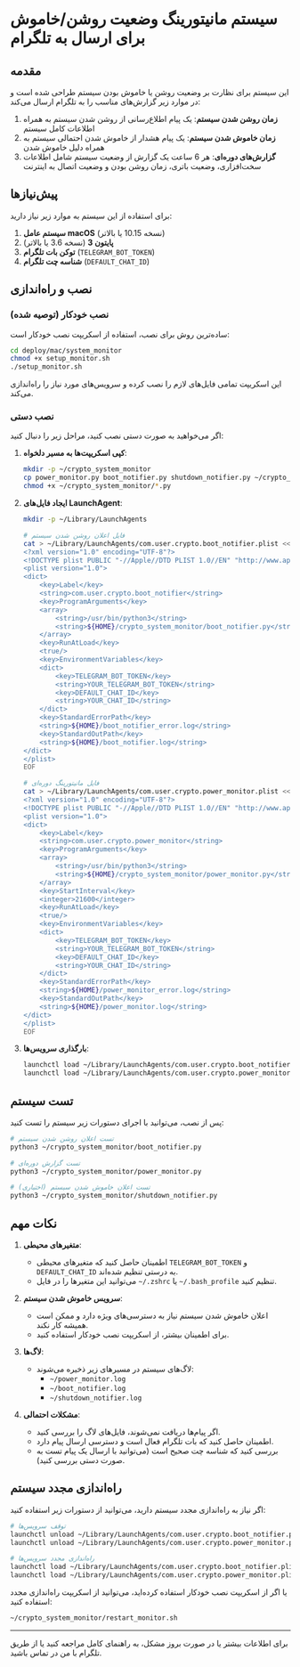 # سیستم مانیتورینگ وضعیت روشن/خاموش برای ارسال به تلگرام

## مقدمه

این سیستم برای نظارت بر وضعیت روشن یا خاموش بودن سیستم طراحی شده است و در موارد زیر گزارش‌های مناسب را به تلگرام ارسال می‌کند:

1. **زمان روشن شدن سیستم**: یک پیام اطلاع‌رسانی از روشن شدن سیستم به همراه اطلاعات کامل سیستم
2. **زمان خاموش شدن سیستم**: یک پیام هشدار از خاموش شدن احتمالی سیستم به همراه دلیل خاموش شدن
3. **گزارش‌های دوره‌ای**: هر 6 ساعت یک گزارش از وضعیت سیستم شامل اطلاعات سخت‌افزاری، وضعیت باتری، زمان روشن بودن و وضعیت اتصال به اینترنت

## پیش‌نیازها

برای استفاده از این سیستم به موارد زیر نیاز دارید:

1. **سیستم عامل macOS** (نسخه 10.15 یا بالاتر)
2. **پایتون 3** (نسخه 3.6 یا بالاتر)
3. **توکن بات تلگرام** (`TELEGRAM_BOT_TOKEN`)
4. **شناسه چت تلگرام** (`DEFAULT_CHAT_ID`)

## نصب و راه‌اندازی

### نصب خودکار (توصیه شده)

ساده‌ترین روش برای نصب، استفاده از اسکریپت نصب خودکار است:

```bash
cd deploy/mac/system_monitor
chmod +x setup_monitor.sh
./setup_monitor.sh
```

این اسکریپت تمامی فایل‌های لازم را نصب کرده و سرویس‌های مورد نیاز را راه‌اندازی می‌کند.

### نصب دستی

اگر می‌خواهید به صورت دستی نصب کنید، مراحل زیر را دنبال کنید:

1. **کپی اسکریپت‌ها به مسیر دلخواه**:
   ```bash
   mkdir -p ~/crypto_system_monitor
   cp power_monitor.py boot_notifier.py shutdown_notifier.py ~/crypto_system_monitor/
   chmod +x ~/crypto_system_monitor/*.py
   ```

2. **ایجاد فایل‌های LaunchAgent**:
   ```bash
   mkdir -p ~/Library/LaunchAgents
   
   # فایل اعلان روشن شدن سیستم
   cat > ~/Library/LaunchAgents/com.user.crypto.boot_notifier.plist << EOF
   <?xml version="1.0" encoding="UTF-8"?>
   <!DOCTYPE plist PUBLIC "-//Apple//DTD PLIST 1.0//EN" "http://www.apple.com/DTDs/PropertyList-1.0.dtd">
   <plist version="1.0">
   <dict>
       <key>Label</key>
       <string>com.user.crypto.boot_notifier</string>
       <key>ProgramArguments</key>
       <array>
           <string>/usr/bin/python3</string>
           <string>${HOME}/crypto_system_monitor/boot_notifier.py</string>
       </array>
       <key>RunAtLoad</key>
       <true/>
       <key>EnvironmentVariables</key>
       <dict>
           <key>TELEGRAM_BOT_TOKEN</key>
           <string>YOUR_TELEGRAM_BOT_TOKEN</string>
           <key>DEFAULT_CHAT_ID</key>
           <string>YOUR_CHAT_ID</string>
       </dict>
       <key>StandardErrorPath</key>
       <string>${HOME}/boot_notifier_error.log</string>
       <key>StandardOutPath</key>
       <string>${HOME}/boot_notifier.log</string>
   </dict>
   </plist>
   EOF
   
   # فایل مانیتورینگ دوره‌ای
   cat > ~/Library/LaunchAgents/com.user.crypto.power_monitor.plist << EOF
   <?xml version="1.0" encoding="UTF-8"?>
   <!DOCTYPE plist PUBLIC "-//Apple//DTD PLIST 1.0//EN" "http://www.apple.com/DTDs/PropertyList-1.0.dtd">
   <plist version="1.0">
   <dict>
       <key>Label</key>
       <string>com.user.crypto.power_monitor</string>
       <key>ProgramArguments</key>
       <array>
           <string>/usr/bin/python3</string>
           <string>${HOME}/crypto_system_monitor/power_monitor.py</string>
       </array>
       <key>StartInterval</key>
       <integer>21600</integer>
       <key>RunAtLoad</key>
       <true/>
       <key>EnvironmentVariables</key>
       <dict>
           <key>TELEGRAM_BOT_TOKEN</key>
           <string>YOUR_TELEGRAM_BOT_TOKEN</string>
           <key>DEFAULT_CHAT_ID</key>
           <string>YOUR_CHAT_ID</string>
       </dict>
       <key>StandardErrorPath</key>
       <string>${HOME}/power_monitor_error.log</string>
       <key>StandardOutPath</key>
       <string>${HOME}/power_monitor.log</string>
   </dict>
   </plist>
   EOF
   ```

3. **بارگذاری سرویس‌ها**:
   ```bash
   launchctl load ~/Library/LaunchAgents/com.user.crypto.boot_notifier.plist
   launchctl load ~/Library/LaunchAgents/com.user.crypto.power_monitor.plist
   ```

## تست سیستم

پس از نصب، می‌توانید با اجرای دستورات زیر سیستم را تست کنید:

```bash
# تست اعلان روشن شدن سیستم
python3 ~/crypto_system_monitor/boot_notifier.py

# تست گزارش دوره‌ای
python3 ~/crypto_system_monitor/power_monitor.py

# تست اعلان خاموش شدن سیستم (اختیاری)
python3 ~/crypto_system_monitor/shutdown_notifier.py
```

## نکات مهم

1. **متغیرهای محیطی**:
   - اطمینان حاصل کنید که متغیرهای محیطی `TELEGRAM_BOT_TOKEN` و `DEFAULT_CHAT_ID` به درستی تنظیم شده‌اند.
   - می‌توانید این متغیرها را در فایل `~/.zshrc` یا `~/.bash_profile` تنظیم کنید.

2. **سرویس خاموش شدن سیستم**:
   - اعلان خاموش شدن سیستم نیاز به دسترسی‌های ویژه دارد و ممکن است همیشه کار نکند.
   - برای اطمینان بیشتر، از اسکریپت نصب خودکار استفاده کنید.

3. **لاگ‌ها**:
   - لاگ‌های سیستم در مسیرهای زیر ذخیره می‌شوند:
     - `~/power_monitor.log`
     - `~/boot_notifier.log`
     - `~/shutdown_notifier.log`

4. **مشکلات احتمالی**:
   - اگر پیام‌ها دریافت نمی‌شوند، فایل‌های لاگ را بررسی کنید.
   - اطمینان حاصل کنید که بات تلگرام فعال است و دسترسی ارسال پیام دارد.
   - بررسی کنید که شناسه چت صحیح است (می‌توانید با ارسال یک پیام تست به صورت دستی بررسی کنید).

## راه‌اندازی مجدد سیستم

اگر نیاز به راه‌اندازی مجدد سیستم دارید، می‌توانید از دستورات زیر استفاده کنید:

```bash
# توقف سرویس‌ها
launchctl unload ~/Library/LaunchAgents/com.user.crypto.boot_notifier.plist
launchctl unload ~/Library/LaunchAgents/com.user.crypto.power_monitor.plist

# راه‌اندازی مجدد سرویس‌ها
launchctl load ~/Library/LaunchAgents/com.user.crypto.boot_notifier.plist
launchctl load ~/Library/LaunchAgents/com.user.crypto.power_monitor.plist
```

یا اگر از اسکریپت نصب خودکار استفاده کرده‌اید، می‌توانید از اسکریپت راه‌اندازی مجدد استفاده کنید:

```bash
~/crypto_system_monitor/restart_monitor.sh
```

---

برای اطلاعات بیشتر یا در صورت بروز مشکل، به راهنمای کامل مراجعه کنید یا از طریق تلگرام با من در تماس باشید.
